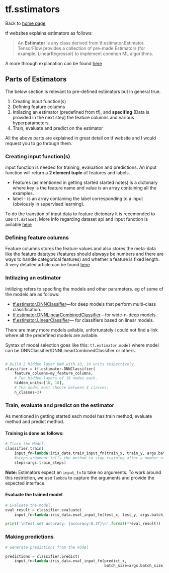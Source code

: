 # tf.sstimators

Back to [home page](/tf.notes/)

tf websites explains estimators as follows:
>An **Estimator** is any class derived from tf.estimator.Estimator. TensorFlow provides a collection of pre-made Estimators (for example, LinearRegressor) to implement common ML algorithms.

A more through explanation can be found [here](https://www.tensorflow.org/programmers_guide/estimators)

## Parts of Estimators
The below section is relevant to pre-defined estimators but in general true.

1. Creating input function(s)
2. Defining feature columns
3. Intilazing an estimator (predefined from tf), and **specifing** (Data is provided in the next step) the feature columns and various hyperparameters.
4. Train, evaluate and predict on the estimator

All the above parts are explained in great detail on tf website and I would request you to go through them.

### Creating input function(s)

input function is needed for training, evaluation and predictions. An input function will return a **2 element tuple** of features and labels.

- Features (as mentioned in getting started started notes) is a dictonary where key is the feature name and value is an array containing all the examples.
- label - is an array containing the label corresponding to a input (obviously in supervised learning).

To do the transtion of input data to feature dictonary it is recemonded to use `tf.dataset`. More info regarding dataset api and input function is avilable [here](https://www.tensorflow.org/get_started/premade_estimators#create_input_functions)

### Defining feature columns

Feature columns stores the feature values and also stores the meta-data like the feature datatype (features should alsways be numbers and there are ways to handle categorical features) and whether a feature is fixed length. A very detailed article can be found [here](https://www.tensorflow.org/get_started/feature_columns)

### Intilazing an estimator

Intilizing refers to specifing the models and other parameters. eg of some of the models are as follows:

- [tf.estimator.DNNClassifier](https://www.tensorflow.org/api_docs/python/tf/estimator/DNNClassifier)—for deep models that perform multi-class classification.
- [tf.estimator.DNNLinearCombinedClassifier](https://www.tensorflow.org/api_docs/python/tf/estimator/DNNLinearCombinedClassifier)—for wide-n-deep models.
- [tf.estimator.LinearClassifier](https://www.tensorflow.org/api_docs/python/tf/estimator/LinearClassifier)— for classifiers based on linear models.

There are many more models avilable, unfortunately i could not find a link where all the predefined models are avilable.

Syntax of model selection goes like this: `tf.estimator.model` where model can be DNNClassifier/DNNLinearCombinedClassifier or others.

```py

# Build 2 hidden layer DNN with 10, 10 units respectively.
classifier = tf.estimator.DNNClassifier(
    feature_columns=my_feature_columns,
    # Two hidden layers of 10 nodes each.
    hidden_units=[10, 10],
    # The model must choose between 3 classes.
    n_classes=3)
```

### Train, evaluate and predict on the estimator

As mentioned in getting started each model has train method, evaluate method and predict method.

#### Training is done as follows:

```py
# Train the Model.
classifier.train(
    input_fn=lambda:iris_data.train_input_fn(train_x, train_y, args.batch_size),
    #steps argument tells the method to stop training after a number of training steps.
    steps=args.train_steps)
```
**Note:** Estimators expect an `input_fn` to take no arguments. To work around this restriction, we use `lambda` to capture the arguments and provide the expected interface.

#### Evaluate the trained model

```py
# Evaluate the model.
eval_result = classifier.evaluate(
    input_fn=lambda:iris_data.eval_input_fn(test_x, test_y, args.batch_size))

print('\nTest set accuracy: {accuracy:0.3f}\n'.format(**eval_result))
```

### Making predictions

```py
# Generate predictions from the model

predictions = classifier.predict(
    input_fn=lambda:iris_data.eval_input_fn(predict_x,
                                            batch_size=args.batch_size))
```